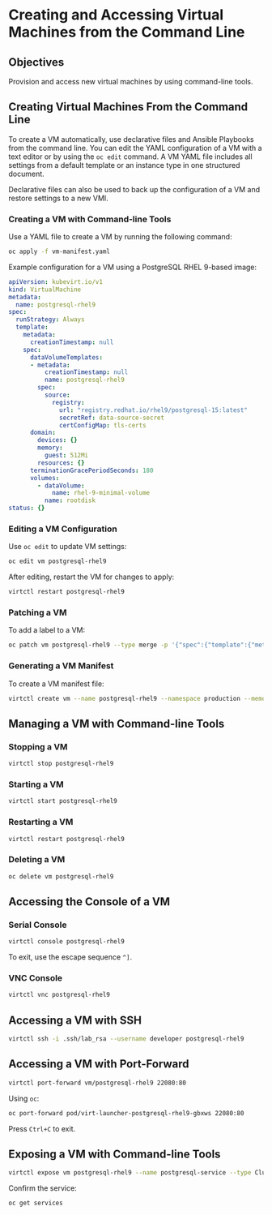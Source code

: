 # Creating and Accessing Virtual Machines from the Command Line

## Objectives
Provision and access new virtual machines by using command-line tools.

## Creating Virtual Machines From the Command Line
To create a VM automatically, use declarative files and Ansible Playbooks from the command line. You can edit the YAML configuration of a VM with a text editor or by using the `oc edit` command. A VM YAML file includes all settings from a default template or an instance type in one structured document.

Declarative files can also be used to back up the configuration of a VM and restore settings to a new VMI.

### Creating a VM with Command-line Tools
Use a YAML file to create a VM by running the following command:

```bash
oc apply -f vm-manifest.yaml
```

Example configuration for a VM using a PostgreSQL RHEL 9-based image:

```yaml
apiVersion: kubevirt.io/v1
kind: VirtualMachine
metadata:
  name: postgresql-rhel9
spec:
  runStrategy: Always
  template:
    metadata:
      creationTimestamp: null
    spec:
      dataVolumeTemplates:
      - metadata:
          creationTimestamp: null
          name: postgresql-rhel9
        spec:
          source:
            registry:
              url: "registry.redhat.io/rhel9/postgresql-15:latest"
              secretRef: data-source-secret
              certConfigMap: tls-certs
      domain:
        devices: {}
        memory:
          guest: 512Mi
        resources: {}
      terminationGracePeriodSeconds: 180
      volumes:
        - dataVolume:
            name: rhel-9-minimal-volume
          name: rootdisk
status: {}
```

### Editing a VM Configuration
Use `oc edit` to update VM settings:

```bash
oc edit vm postgresql-rhel9
```

After editing, restart the VM for changes to apply:

```bash
virtctl restart postgresql-rhel9
```

### Patching a VM
To add a label to a VM:

```bash
oc patch vm postgresql-rhel9 --type merge -p '{"spec":{"template":{"metadata":{"labels":{"servertype":"production"}}}}}'
```

### Generating a VM Manifest
To create a VM manifest file:

```bash
virtctl create vm --name postgresql-rhel9 --namespace production --memory=5Gi
```

## Managing a VM with Command-line Tools

### Stopping a VM
```bash
virtctl stop postgresql-rhel9
```

### Starting a VM
```bash
virtctl start postgresql-rhel9
```

### Restarting a VM
```bash
virtctl restart postgresql-rhel9
```

### Deleting a VM
```bash
oc delete vm postgresql-rhel9
```

## Accessing the Console of a VM

### Serial Console
```bash
virtctl console postgresql-rhel9
```
To exit, use the escape sequence `^]`.

### VNC Console
```bash
virtctl vnc postgresql-rhel9
```

## Accessing a VM with SSH
```bash
virtctl ssh -i .ssh/lab_rsa --username developer postgresql-rhel9
```

## Accessing a VM with Port-Forward
```bash
virtctl port-forward vm/postgresql-rhel9 22080:80
```

Using `oc`:
```bash
oc port-forward pod/virt-launcher-postgresql-rhel9-gbxws 22080:80
```
Press `Ctrl+C` to exit.

## Exposing a VM with Command-line Tools
```bash
virtctl expose vm postgresql-rhel9 --name postgresql-service --type ClusterIP --port 5432
```

Confirm the service:
```bash
oc get services
```

